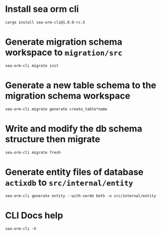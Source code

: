 # Install sea orm cli
`cargo install sea-orm-cli@1.0.0-rc.5`

# Generate migration schema workspace to `migration/src`
`sea-orm-cli migrate init`

# Generate a new table schema to the migration schema workspace
`sea-orm-cli migrate generate create_table*name`

# Write and modify the db schema structure then migrate
`sea-orm-cli migrate fresh`

# Generate entity files of database `actixdb` to `src/internal/entity`
`sea-orm-cli generate entity --with-serde both -o src/internal/entity`

# CLI Docs help
`sea-orm-cli -h`